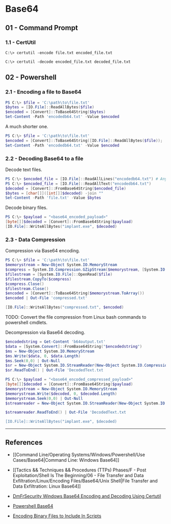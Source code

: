 # Base64

## 01 - Command Prompt

### 1.1 - CertUtil

```
C:\> certutil -encode file.txt encoded_file.txt

C:\> certutil -decode encoded_file.txt decoded_file.txt
```

## 02 - Powershell

### 2.1 - Encoding a file to Base64

```powershell
PS C:\> $file = 'C:\path\to\file.txt'
$bytes = [IO.File]::ReadAllBytes($file)
$encoded = [Convert]::ToBase64String($bytes)
Set-Content -Path 'encodedb64.txt' -Value $encoded
```

A much shorter one.

```powershell
PS C:\> $file = 'C:\path\to\file.txt'
$encoded = [Convert]::ToBase64String([IO.File]::ReadAllBytes($file)); 
Set-Content -Path 'encodedb64.txt' -Value $encoded
```

### 2.2 - Decoding Base64 to a file

Decode text files.

```powershell
PS C:\> $encoded_file = [IO.File]::ReadAllLines("encodedb64.txt") # Any of these two lines works
PS C:\> $encoded_file = [IO.File]::ReadAllText("encodedb64.txt")
$decoded = [Convert]::FromBase64String($encoded_file)
$bytes = [char[]]([int[]]$decoded) -join ""
Set-Content -Path 'file.txt' -Value $bytes
```

Decode binary files.

```powershell
PS C:\> $payload = "<base64_encoded_payload>"
[byte[]]$decoded = [Convert]::FromBase64String($payload)
[IO.File]::WriteAllBytes("implant.exe", $decoded)
```

### 2.3 - Data Compression

Compression via Base64 encoding.

```powershell
PS C:\> $file = 'C:\path\to\file.txt'
$memorystream = New-Object System.IO.MemoryStream
$compress = System.IO.Compression.GZipStream($memorystream, [System.IO.Compression.CompressionMode]::Compress)
$filestream = [System.IO.File]::OpenRead($file)
$filestream.CopyTo($compress)
$compress.Close()
$filestream.Close()
$encoded = [Convert]::ToBase64String($memorystream.ToArray())
$encoded | Out-File 'compressed.txt'

[IO.File]::WriteAllBytes("compressed.txt", $encoded)
```

TODO: Convert the file compression from Linux bash commands to powershell cmdlets.

Decompression via Base64 decoding.

```powershell
$encodedstring = Get-Content 'b64output.txt'
$data = [System.Convert]::FromBase64String("$encodedstring")
$ms = New-Object System.IO.MemoryStream
$ms.Write($data, 0, $data.Length)
$ms.Seek(0,0) | Out-Null
$sr = New-Object System.IO.StreamReader(New-Object System.IO.Compression.GZipStream($ms, [System.IO.Compression.CompressionMode]::Decompress))
$sr.ReadToEnd() | Out-File 'DecodedText.txt
```

```powershell
PS C:\> $payload = "<base64_encoded_compressed_payload>"
[byte[]]$decoded = [Convert]::FromBase64String($payload)
$memorystream = New-Object System.IO.MemoryStream
$memorystream.Write($decoded, 0, $decoded.Length)
$memorystream.Seek(0,0) | Out-Null
$streamreader = New-Object System.IO.StreamReader(New-Object System.IO.Compression.GZipStream($memorystream, [System.IO.Compression.CompressionMode]::Decompress))

$streamreader.ReadToEnd() | Out-File 'DecodedText.txt

[IO.File]::WriteAllBytes("implant.exe", $decoded)
```

---
## References

- [[Command Line/Operating Systems/Windows/Powershell/Use Cases/Base64|Command Line: Windows Base64]]

- [[Tactics && Techniques && Procedures (TTPs) Phases/F - Post Exploitation/Shell Is The Beginning/06 - File Transfer and Data Exfiltration/Linux/Encoding Files/Base64/Unix Shell|File Transfer and Data Exfiltration: Linux Base64]]

- [DmFrSecurity Windows Base64 Encoding and Decoding Using Certutil](https://dmfrsecurity.com/2017/01/07/windows-base64-encoding-and-decoding-using-certutil/)

- [Powershell Base64](https://www.educba.com/powershell-base64/)

- [Encoding Binary Files to Include In Scripts](https://davejlong.com/encoding-binary-files-to-include-in-scripts/)